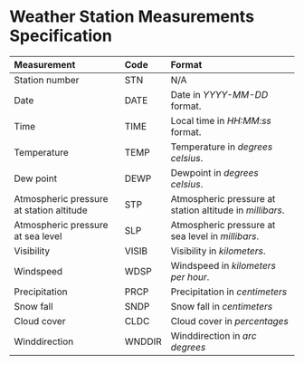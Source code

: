 # Weather Station Measurements Specification

| Measurement                              | Code   | Format                                                   |
| :----------                              | :---   | :-----                                                   |
| Station number                           | STN    | N/A                                                      |
| Date                                     | DATE   | Date in _YYYY-MM-DD_ format.                             |
| Time                                     | TIME   | Local time in _HH:MM:ss_ format.                         |
| Temperature                              | TEMP   | Temperature in _degrees celsius_.                        |
| Dew point                                | DEWP   | Dewpoint in _degrees celsius_.                           |
| Atmospheric pressure at station altitude | STP    | Atmospheric pressure at station altitude in _millibars_. |
| Atmospheric pressure at sea level        | SLP    | Atmospheric pressure at sea level in _millibars_.        |
| Visibility                               | VISIB  | Visibility in _kilometers_.                              |
| Windspeed                                | WDSP   | Windspeed in _kilometers per hour_.                      |
| Precipitation                            | PRCP   | Precipitation in _centimeters_                           |
| Snow fall                                | SNDP   | Snow fall in _centimeters_                               |
| Cloud cover                              | CLDC   | Cloud cover in _percentages_                             |
| Winddirection                            | WNDDIR | Winddirection in _arc degrees_                           |

